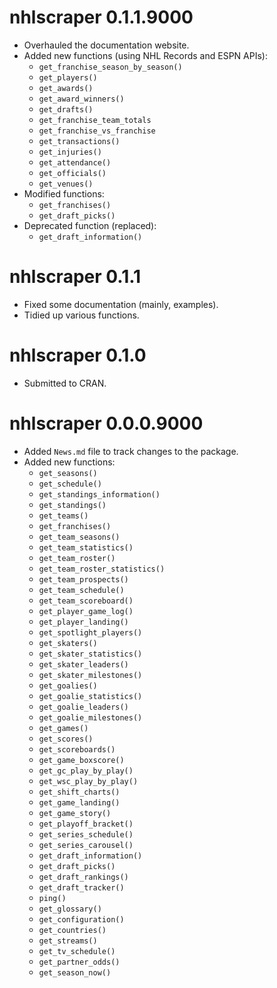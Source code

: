 # nhlscraper 0.1.1.9000

- Overhauled the documentation website.
- Added new functions (using NHL Records and ESPN APIs):
  - `get_franchise_season_by_season()`
  - `get_players()`
  - `get_awards()`
  - `get_award_winners()`
  - `get_drafts()`
  - `get_franchise_team_totals`
  - `get_franchise_vs_franchise`
  - `get_transactions()`
  - `get_injuries()`
  - `get_attendance()`
  - `get_officials()`
  - `get_venues()`
- Modified functions:
  - `get_franchises()`
  - `get_draft_picks()`
- Deprecated function (replaced):
  - `get_draft_information()`

# nhlscraper 0.1.1

- Fixed some documentation (mainly, examples).
- Tidied up various functions.

# nhlscraper 0.1.0

- Submitted to CRAN.

# nhlscraper 0.0.0.9000

- Added `News.md` file to track changes to the package.
- Added new functions:
  - `get_seasons()`
  - `get_schedule()`
  - `get_standings_information()`
  - `get_standings()`
  - `get_teams()`
  - `get_franchises()`
  - `get_team_seasons()`
  - `get_team_statistics()`
  - `get_team_roster()`
  - `get_team_roster_statistics()`
  - `get_team_prospects()`
  - `get_team_schedule()`
  - `get_team_scoreboard()`
  - `get_player_game_log()`
  - `get_player_landing()`
  - `get_spotlight_players()`
  - `get_skaters()`
  - `get_skater_statistics()`
  - `get_skater_leaders()`
  - `get_skater_milestones()`
  - `get_goalies()`
  - `get_goalie_statistics()`
  - `get_goalie_leaders()`
  - `get_goalie_milestones()`
  - `get_games()`
  - `get_scores()`
  - `get_scoreboards()`
  - `get_game_boxscore()`
  - `get_gc_play_by_play()`
  - `get_wsc_play_by_play()`
  - `get_shift_charts()`
  - `get_game_landing()`
  - `get_game_story()`
  - `get_playoff_bracket()`
  - `get_series_schedule()`
  - `get_series_carousel()`
  - `get_draft_information()`
  - `get_draft_picks()`
  - `get_draft_rankings()`
  - `get_draft_tracker()`
  - `ping()`
  - `get_glossary()`
  - `get_configuration()`
  - `get_countries()`
  - `get_streams()`
  - `get_tv_schedule()`
  - `get_partner_odds()`
  - `get_season_now()`
    
